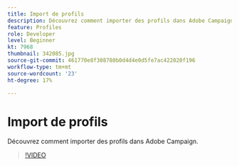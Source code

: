 ```yaml
---
title: Import de profils
description: Découvrez comment importer des profils dans Adobe Campaign. (Entre 60 et 160 caractères)
feature: Profiles
role: Developer
level: Beginner
kt: 7968
thumbnail: 342085.jpg
source-git-commit: 461770e8f308780b0d4d4e0d5fe7ac422020f196
workflow-type: tm+mt
source-wordcount: '23'
ht-degree: 17%

---
```



# Import de profils

Découvrez comment importer des profils dans Adobe Campaign.

>[!VIDEO](https://video.tv.adobe.com/v/342085?quality=12&learn=on)
